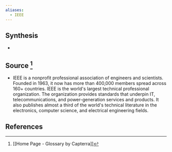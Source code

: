 ```yaml
---
aliases:
  - IEEE
---
```

## Synthesis
- 
## Source [^1]
- IEEE is a nonprofit professional association of engineers and scientists. Founded in 1963, it now has more than 400,000 members spread across 160+ countries. IEEE is the world's largest technical professional organization. The organization provides standards that underpin IT, telecommunications, and power-generation services and products. It also publishes almost a third of the world's technical literature in the electronics, computer science, and electrical engineering fields.
## References

[^1]: [[Home Page - Glossary by Capterra]]